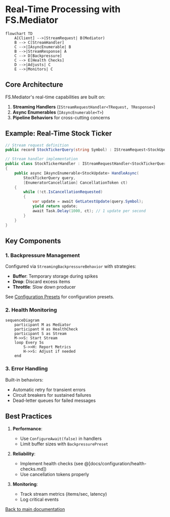 # Real-Time Processing with FS.Mediator

```mermaid
flowchart TD
    A[Client] -->|StreamRequest| B(Mediator)
    B --> C[StreamHandler]
    C -->|IAsyncEnumerable| B
    B -->|StreamResponse| A
    C --> D[Backpressure]
    C --> E[Health Checks]
    D -->|Adjusts| C
    E -->|Monitors| C
```

## Core Architecture

FS.Mediator's real-time capabilities are built on:
1. **Streaming Handlers** (`IStreamRequestHandler<TRequest, TResponse>`)
2. **Async Enumerables** (`IAsyncEnumerable<T>`)
3. **Pipeline Behaviors** for cross-cutting concerns

## Example: Real-Time Stock Ticker

```csharp
// Stream request definition
public record StockTickerQuery(string Symbol) : IStreamRequest<StockUpdate>;

// Stream handler implementation
public class StockTickerHandler : IStreamRequestHandler<StockTickerQuery, StockUpdate>
{
    public async IAsyncEnumerable<StockUpdate> HandleAsync(
        StockTickerQuery query,
        [EnumeratorCancellation] CancellationToken ct)
    {
        while (!ct.IsCancellationRequested)
        {
            var update = await GetLatestUpdate(query.Symbol);
            yield return update;
            await Task.Delay(1000, ct); // 1 update per second
        }
    }
}
```

## Key Components

### 1. Backpressure Management
Configured via `StreamingBackpressureBehavior` with strategies:
- **Buffer**: Temporary storage during spikes
- **Drop**: Discard excess items
- **Throttle**: Slow down producer

See [Configuration Presets](../../configuration/presets.md) for configuration presets.

### 2. Health Monitoring
```mermaid
sequenceDiagram
    participant M as Mediator
    participant H as HealthCheck
    participant S as Stream
    M->>S: Start Stream
    loop Every 5s
        S->>H: Report Metrics
        H->>S: Adjust if needed
    end
```

### 3. Error Handling
Built-in behaviors:
- Automatic retry for transient errors
- Circuit breakers for sustained failures
- Dead-letter queues for failed messages

## Best Practices
1. **Performance**:
   - Use `ConfigureAwait(false)` in handlers
   - Limit buffer sizes with `BackpressurePreset`

2. **Reliability**:
   - Implement health checks (see @[docs/configuration/health-checks.md])
   - Use cancellation tokens properly

3. **Monitoring**:
   - Track stream metrics (items/sec, latency)
   - Log critical events

[Back to main documentation](../../../README.md)